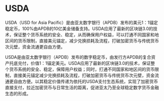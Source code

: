 # USDA

USDA（USD for Asia Pacific）是由亚太数字银行（APDB）发布的美元1：1锚定稳定币，100%由APDB的10亿美金储备支持。USDA应用了最新的区块链3.0的技术，保证整个货币系统的安全、稳定，从而确保用户权益，可以打通不同国家和地区间的货币限制，直接美元锚定，减少兑换损耗及流程，打破加密货币与传统货币次元壁，资金流通更自由方便。

USDA是由亚太数字银行（APDB）发布的数字稳定币，由发行方APDB的复合资产托底兑付，价值1：1锚定美元。USDA应用了最新的区块链3.0的技术，保证整个货币系统的安全、稳定，保障用户权益；同时，打通不同国家和地区间的货币限制，直接美元锚定减少兑换损耗及流程，打破加密货币与传统货币次元壁，资金流通更自由方便。以其稳定价值传递为依托的USDA支付生态系统，实现了加密货币直接支付，拉近加密货币与日常生活的距离，促进亚太乃至全球稳定数字货币金融生态的形成。
